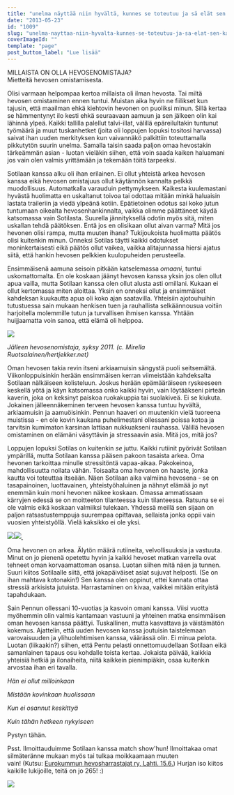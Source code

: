 ```yaml
---
title: "unelma näyttää niin hyvältä, kunnes se toteutuu ja sä elät sen kanssa."
date: "2013-05-23"
id: "1009"
slug: "unelma-nayttaa-niin-hyvalta-kunnes-se-toteutuu-ja-sa-elat-sen-kanssa"
coverImageId: ""
template: "page"
post_button_label: "Lue lisää"
---
```


MILLAISTA ON OLLA HEVOSENOMISTAJA?  
Mietteitä hevosen omistamisesta.

  

Olisi varmaan helpompaa kertoa millaista oli ilman hevosta. Tai miltä hevosen omistaminen ennen tuntui. Muistan aika hyvin ne fiilikset kun tajusin, että maailman ehkä kiehtovin hevonen on puoliksi minun. Sillä kertaa se hämmentynyt ilo kesti ehkä seuraavaan aamuun ja sen jälkeen olin kai lähinnä ylpeä. Kaikki tallilla palellut talvi-illat, välillä epäreilultakin tuntunut työmäärä ja muut tuskanhetket (joita oli loppujen lopuksi tositosi harvassa) saivat ihan uuden merkityksen kun vaivannäkö palkittiin toteuttamalla pikkutytön suurin unelma. Samalla taisin saada paljon omaa hevostakin tärkeämmän asian - luotan vieläkin siihen, että voin saada kaiken haluamani jos vain olen valmis yrittämään ja tekemään töitä tarpeeksi.

  

Sotilaan kanssa alku oli ihan erilainen. Ei ollut yhteistä arkea hevosen kanssa eikä hevosen omistajuus ollut käytännön kannalta pelkkä muodollisuus. Automatkalla varauduin pettymykseen. Kaikesta kuulemastani hyvästä huolimatta en uskaltanut toivoa tai odottaa mitään minkä haluaisin lastata traileriin ja viedä ylpeänä kotiin. Epätietoinen odotus sai koko jutun tuntumaan oikealta hevosenhankinnalta, vaikka olimme päättäneet käydä katsomassa vain Sotilasta. Suurella jännityksellä odotin myös sitä, miten uskallan tehdä päätöksen. Entä jos en olisikaan ollut aivan varma? Mitä jos hevonen olisi rampa, mutta muuten ihana? Tukijoukoista huolimatta päätös olisi kuitenkin minun. Onneksi Sotilas täytti kaikki odotukset moninkertaisesti eikä päätös ollut vaikea, vaikka alitajunnassa hiersi ajatus siitä, että hankin hevosen pelkkien kuulopuheiden perusteella.

  

Ensimmäisenä aamuna seisoin pitkään katselemassa _omaani_, tuntui uskomattomalta. En ole koskaan jäänyt hevosen kanssa yksin jos olen ollut apua vailla, mutta Sotilaan kanssa olen ollut alusta asti omillani. Kukaan ei ollut kertomassa miten aloittaa. Yksin en onneksi ollut ja ensimmäiset kahdeksan kuukautta apua oli koko ajan saatavilla. Yhteisiin ajotouhuihin tutustuessa sain mukaan henkisen tuen ja rauhallista selkäännousua voitiin harjoitella molemmille tutun ja turvallisen ihmisen kanssa. Yhtään huijjaamatta voin sanoa, että elämä oli helppoa.

  

[![](images/unknown_soldier13.png)](http://2.bp.blogspot.com/-DpVJrL1XN-E/UW2fEh9zj8I/AAAAAAAAFoo/8zusFO5nQi4/s1600/unknown_soldier13.png)

_Jälleen hevosenomistaja, syksy 2011. (c. Mirella Ruotsalainen/hertjekker.net)_

  

Oman hevosen takia revin itseni arkiaamuisin sängystä puoli seitsemältä. Viikonloppuisinkin herään ensimmäisen kerran viimeistään kahdeksalta Sotilaan nälkäiseen kolisteluun. Joskus herään epämääräiseen ryskeeseen keskellä yötä ja käyn katsomassa onko kaikki hyvin, vain löytääkseni pirteän kaverin, joka on keksinyt paiskoa ruokakuppia tai suolakiveä. Ei se kiukuta. Jokainen jälleennäkeminen terveen hevosen kanssa tuntuu hyvältä, arkiaamuisin ja aamuöisinkin. Pennun haaveri on muutenkin vielä tuoreena muistissa - en ole kovin kaukana puhelimestani ollessani poissa kotoa ja tarvitsin kumimaton karsinan lattiaan nukkuakseni rauhassa. Välillä hevosen omistaminen on elämäni väsyttävin ja stressaavin asia. Mitä jos, mitä jos?  
  
Loppujen lopuksi Sotilas on kuitenkin _se_ juttu. Kaikki rutiinit pyörivät Sotilaan ympärillä, mutta Sotilaan kanssa pääsen pakoon tasaista arkea. Oma hevonen tarkoittaa minulle stressitöntä vapaa-aikaa. Pakokeinoa, mahdollisuutta nollata vähän. Toisaalta oma hevonen on haaste, jonka kautta voi toteuttaa itseään. Näen Sotilaan aika valmiina hevosena - se on tasapainoinen, luottavainen, yhteistyöhaluinen ja nähnyt elämää jo nyt enemmän kuin moni hevonen näkee koskaan. Omassa ammatissaan kärryjen edessä se on moitteeton tilanteessa kuin tilanteessa. Ratsuna se ei ole valmis eikä koskaan valmiiksi tulekaan. Yhdessä meillä sen sijaan on paljon ratsastustemppuja suurempaa opittavaa, sellaista jonka oppii vain vuosien yhteistyöllä. Vielä kaksikko ei ole yksi.  
  

[![](images/IMG_0312.png)](http://1.bp.blogspot.com/-UDJ_sxi0AOM/UZ0DaGpYJmI/AAAAAAAAF0g/YNxr_6fzOIw/s1600/IMG_0312.png)[![](images/IMG_0374.png) ](http://1.bp.blogspot.com/-yKnadlfNIes/UZ0DbZJmfRI/AAAAAAAAF0o/_1gKlIm986M/s1600/IMG_0374.png)

  

Oma hevonen on arkea. Älytön määrä rutiineita, velvollisuuksia ja vastuuta. Minut on jo pienenä opetettu hyvin ja kaikki hevoset matkan varrella ovat tehneet oman korvaamattoman osansa. Luotan siihen mitä näen ja tunnen. Suuri kiitos Sotilaalle siitä, että jokapäiväiset asiat sujuvat helposti. (Se on ihan mahtava kotonakin!) Sen kanssa olen oppinut, ettei kannata ottaa stressiä arkisista jutuista. Harrastaminen on kivaa, vaikkei mitään erityistä tapahdukaan.  
  
Sain Pennun ollessani 10-vuotias ja kasvoin omani kanssa. Viisi vuotta myöhemmin olin valmis kantamaan vastuuni ja yhteinen matka ensimmäisen oman hevosen kanssa päättyi. Tuskallinen, mutta kasvattava ja väistämätön kokemus. Ajattelin, että uuden hevosen kanssa joutuisin taistelemaan varovaisuuden ja ylihuolehtimisen kanssa, väärässä olin. Ei minua pelota. Luotan (liikaakin?) siihen, että Pentu pelasti onnettomuudellaan Sotilaan eikä samanlainen tapaus osu kohdalle toista kertaa. Jokaista päivää, kaikkia yhteisiä hetkiä ja ilonaiheita, niitä kaikkein pienimpiäkin, osaa kuitenkin arvostaa ihan eri tavalla.  
  

_Hän ei ollut milloinkaan_

_Mistään kovinkaan huolissaan_

_Kun ei osannut keskittyä_

_Kuin tähän hetkeen nykyiseen_

  

Pystyn tähän.  
  

Psst. Ilmoittauduimme Sotilaan kanssa match show'hun! Ilmoittakaa omat silmäteränne mukaan myös tai tulkaa moikkaamaan muuten vain! (Kutsu: [Eurokummun hevosharrastajat ry, Lahti. 15.6.](http://eurokummunhevosharrastajat.webs.com/MatchShowkutsu.pdf)) Hurjan iso kiitos kaikille lukijoille, teitä on jo 265! :)

  

  

[![](images/ak.png)](http://1.bp.blogspot.com/-s3uygP3a8IE/UZ3cXt7c3hI/AAAAAAAAF04/ObdccR9iaLo/s1600/ak.png)
